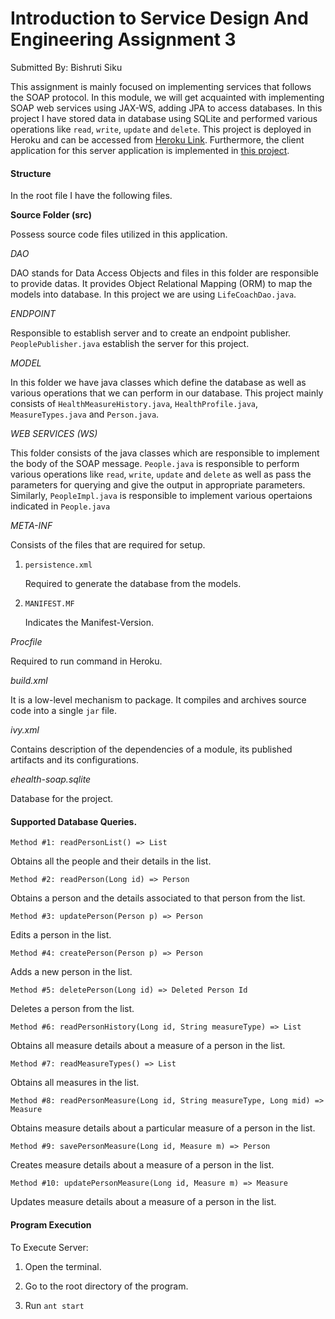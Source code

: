 # Introduction to Service Design And Engineering Assignment 3
Submitted By: Bishruti Siku

This assignment is mainly focused on implementing services that follows the SOAP protocol. In this module, we will get acquainted with implementing SOAP web services using JAX-WS, adding JPA to access databases. In this project I have stored data in database using SQLite and performed various operations like `read`, `write`, `update` and `delete`. This project is deployed in Heroku and can be accessed from [Heroku Link](https://introsde-assignment3-ehealth.herokuapp.com/ws/people?wsdl). Furthermore, the client application for this server application is implemented in [this project](https://github.com/Bishruti/introsde-2015-assignment-3-client).

#### Structure

In the root file I have the following files.

**Source Folder (src)**

Possess source code files utilized in this application.

*DAO*

DAO stands for Data Access Objects and files in this folder are responsible to provide datas. It provides Object Relational Mapping (ORM) to map the models into database. In this project we are using
`LifeCoachDao.java`.

*ENDPOINT*

Responsible to establish server and to create an endpoint publisher. `PeoplePublisher.java` establish the server for this project.

*MODEL*

In this folder we have java classes which define the database as well as various operations that we can perform in our database. This project mainly consists of `HealthMeasureHistory.java`, `HealthProfile.java`, `MeasureTypes.java` and `Person.java`.

*WEB SERVICES (WS)*

This folder consists of the java classes which are responsible to implement the body of the SOAP message. `People.java` is responsible to perform various operations like `read`, `write`, `update` and `delete` as well as pass the parameters for querying and give the output in appropriate parameters. Similarly, `PeopleImpl.java` is responsible to implement various opertaions indicated in `People.java`


*META-INF*

Consists of the files that are required for setup.

  1. `persistence.xml`

      Required to generate the database from the models.

  2. `MANIFEST.MF`

      Indicates the Manifest-Version.

*Procfile*

Required to run command in Heroku.

*build.xml*

It is a low-level mechanism to package. It compiles and archives source code into a single `jar` file.

*ivy.xml*

Contains description of the dependencies of a module, its published artifacts and its configurations.

*ehealth-soap.sqlite*

Database for the project.

#### Supported Database Queries.

`Method #1: readPersonList() => List` 

Obtains all the people and their details in the list.

`Method #2: readPerson(Long id) => Person`

Obtains a person and the details associated to that person from the list.

`Method #3: updatePerson(Person p) => Person`

Edits a person in the list.

`Method #4: createPerson(Person p) => Person`

Adds a new person in the list.

`Method #5: deletePerson(Long id) => Deleted Person Id`

Deletes a person from the list.

`Method #6: readPersonHistory(Long id, String measureType) => List`

Obtains all measure details about a measure of a person in the list.

`Method #7: readMeasureTypes() => List`

Obtains all measures in the list.

`Method #8: readPersonMeasure(Long id, String measureType, Long mid) => Measure`

Obtains measure details about a particular measure of a person in the list.

`Method #9: savePersonMeasure(Long id, Measure m) => Person`

Creates measure details about a measure of a person in the list.

`Method #10: updatePersonMeasure(Long id, Measure m) => Measure`

Updates measure details about a measure of a person in the list.

#### Program Execution

To Execute Server:

1. Open the terminal.

2. Go to the root directory of the program.

3. Run `ant start`
